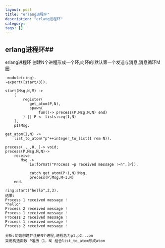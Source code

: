 ```yaml
---
layout: post
title: "erlang进程环"
description: "erlang进程环"
category:
tags: []
---
```


## erlang进程环##

erlang进程环
创建N个进程形成一个环,向环的i默认第一个发送与消息,消息循环M圈.

	-module(ring).
	-export([start/3]).
	               
	start(Msg,N,M) ->
	    [
	        register(
	           get_atom(P,N),
	           spawn(
	               fun()-> precess(P,Msg,M,N) end)
	        ) || P <- lists:seq(1,N)
	    ],
	    p1!Msg.
	               
	get_atom(I,N) ->
	    list_to_atom("p"++integer_to_list(I rem N)).
	               
	precess(_,_,0,_)-> void;
	precess(P,Msg,M,N)->
	    receive
	       Msg ->
	           io:format("Process ~p received message !~n",[P]),
	               
	           catch get_atom(P+1,N)!Msg,
	           precess(P,Msg,M-1,N)
	    end.
	 
	ring:start("hello",2,3).
	结果:
	Process 1 received message !
	"hello"
	Process 2 received message !
	Process 1 received message !
	Process 2 received message !
	Process 1 received message !
	Process 2 received message !
	
	分析:初始创建并注册N个进程,进程名为p1,p2...pn
	采用构造函数 P遍历（1，N）结合list_to_atom形成atom
